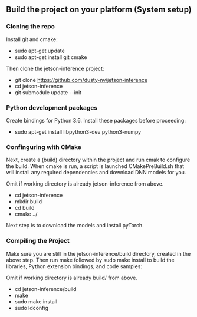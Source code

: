 ## Build the project on your platform (System setup)

### Cloning the repo

Install git and cmake:

- sudo apt-get update
- sudo apt-get install git cmake

Then clone the jetson-inference project:

- git clone https://github.com/dusty-nv/jetson-inference
- cd jetson-inference
- git submodule update --init

### Python development packages

Create bindings for Python 3.6. Install these packages before proceeding:

- sudo apt-get install libpython3-dev python3-numpy

### Confinguring with CMake

Next, create a (build) directory within the project and run cmak to configure the build. 
When cmake is run, a script is launched CMakePreBuild.sh that will install any required dependencies and download DNN models for you.

Omit if working directory is already jetson-inference from above.

- cd jetson-inference                   
- mkdir build
- cd build
- cmake ../

Next step is to download the models and install pyTorch.

### Compiling the Project

Make sure you are still in the jetson-inference/build directory, created in the above step.
Then run make followed by sudo make install to build the libraries, Python extension bindings, and code samples:

Omit if working directory is already build/ from above.

- cd jetson-inference/build            
- make
- sudo make install
- sudo ldconfig
